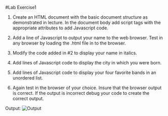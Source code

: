 #Lab Exercise1

1. Create an HTML document with the basic document structure as demonstrated in lecture. In the document body add script tags with the appropriate attributes to add Javascript code.

2. Add a line of Javascript to output your name to the web browser. Test in any browser by loading the .html file in to the browser.

3. Modify the code added in #2 to display your name in italics.

4. Add lines of Javascript code to display the city in which you were born.

5. Add lines of Javascript code to display your four favorite bands in an unordered list.

6. Again test in the browser of your choice. Insure that the browser output is correct. If the output is incorrect debug your code to create the correct output.

Output: 
![Output]()